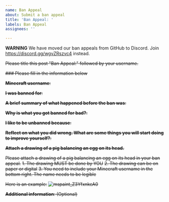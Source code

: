 ```yaml
---
name: Ban Appeal
about: Submit a ban appeal
title: 'Ban Appeal: '
labels: Ban Appeal
assignees: ''

---
```


**WARNING**
We have moved our ban appeals from GitHub to Discord. Join https://discord.gg/wgvZRszvc4 instead.

~~Please title this post "Ban Appeal:" followed by your username.~~


~~### Please fill in the information below~~

~~**Minecraft username**:~~

~~**I was banned for**:~~

~~**A brief summary of what happened before the ban was**:~~

~~**Why is what you got banned for bad?**:~~

~~**I like to be unbanned because**:~~

~~**Reflect on what you did wrong. What are some things you will start doing to improve yourself?**:~~

~~**Attach a drawing of a pig balancing an egg on its head.**~~

~~Please attach a drawing of a pig balancing an egg on its head in your ban appeal.~~
~~1. The drawing MUST be done by YOU~~
~~2. The drawing can be on paper or digital~~
~~3. You need to include your Minecraft username in the bottom right. The name needs to be legible~~

~~Here is an example:~~
~~![mspaint_Z3YfxnkcA0](https://user-images.githubusercontent.com/20980266/221483354-51b99be3-a087-42d1-94e8-07d164e7848c.png)~~


~~**Additional information**: (Optional)~~
